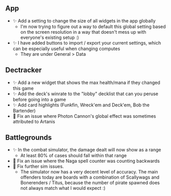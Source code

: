 ## App

-   ✨ Add a setting to change the size of all widgets in the app globally
    -   I'm now trying to figure out a way to default this global setting based on the screen resolution in a way that doesn't mess up with everyone's existing setup :)
-   ✨ I have added buttons to import / export your current settings, which can be especially useful when changing computes
    -   They are under General > Data

## Dectracker

-   ✨ Add a new widget that shows the max health/mana if they changed this game
-   ✨ Add the deck's winrate to the "lobby" decklist that can you peruse before going into a game
-   ✨ Add card highlights (Funkfin, Wreck'em and Deck'em, Bob the Bartender)
-   🐞 Fix an issue where Photon Cannon's global effect was sometimes attributed to Artanis

## Battlegrounds

-   ✨ In the combat simulator, the damage dealt will now show as a range
    -   At least 80% of cases should fall within that range
-   🐞 Fix an issue where the Naga spell counter was counting backwards
-   🐞 Fix further sim issues.
    -   The simulator now has a very decent level of accuracy. The main offenders today are boards with a combination of Scallywags and Bonerenders / Titus, because the number of pirate spawned does not always match what I would expect :)
